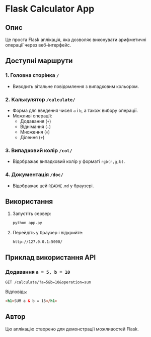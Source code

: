 # Flask Calculator App

## Опис
Це проста Flask аплікація, яка дозволяє виконувати арифметичні операції через веб-інтерфейс.

## Доступні маршрути
### 1. Головна сторінка `/`
- Виводить вітальне повідомлення з випадковим кольором.

### 2. Калькулятор `/calculate/`
- Форма для введення чисел `a` і `b`, а також вибору операції.
- Можливі операції:
  - Додавання (`+`)
  - Віднімання (`-`)
  - Множення (`×`)
  - Ділення (`÷`)

### 3. Випадковий колір `/col/`
- Відображає випадковий колір у форматі `rgb(r,g,b)`.

### 4. Документація `/doc/`
- Відображає цей `README.md` у браузері.

## Використання
1. Запустіть сервер:
   ```bash
   python app.py
   ```
2. Перейдіть у браузер і відкрийте:
   ```
   http://127.0.0.1:5000/
   ```

## Приклад використання API
### Додавання `a = 5, b = 10`
```plaintext
GET /calculate/?a=5&b=10&operation=sum
```
Відповідь:
```html
<h1>SUM a & b = 15</h1>
```

## Автор
Цю аплікацію створено для демонстрації можливостей Flask.

